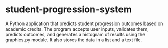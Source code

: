 # student-progression-system
 A Python application that predicts student progression outcomes based on academic credits. The program accepts user inputs, validates them, predicts outcomes, and generates a histogram of results using the graphics.py module. It also stores the data in a list and a text file.
